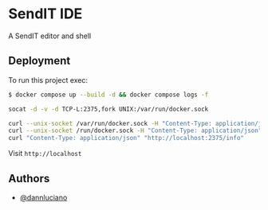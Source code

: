 # SendIT IDE

A SendIT editor and shell


## Deployment

To run this project exec:

```bash
$ docker compose up --build -d && docker compose logs -f
```

```bash
socat -d -v -d TCP-L:2375,fork UNIX:/var/run/docker.sock

curl --unix-socket /var/run/docker.sock -H "Content-Type: application/json" http://localhost/info
curl --unix-socket /run/docker.sock -H "Content-Type: application/json" http://localhost/info
curl "Content-Type: application/json" "http://localhost:2375/info"

```

Visit ```http://localhost```


## Authors

- [@dannluciano](https://www.github.com/dannluciano)
